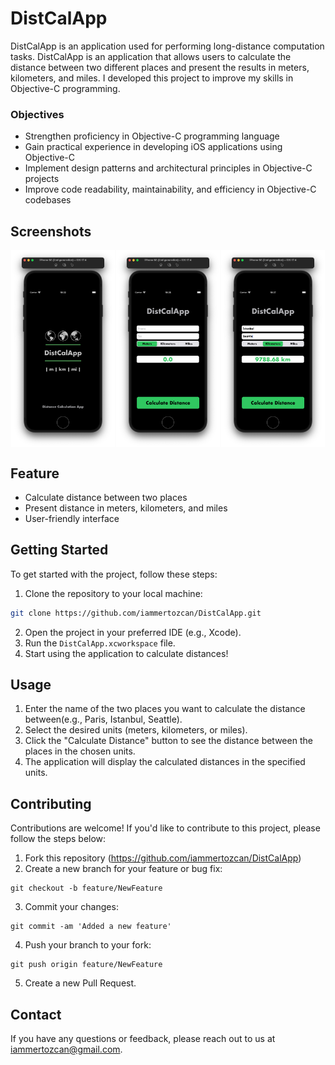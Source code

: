 # DistCalApp
DistCalApp is an application used for performing long-distance computation tasks. DistCalApp is an application that allows users to calculate the distance between two different places and present the results in meters, kilometers, and miles. I developed this project to improve my skills in Objective-C programming.

### Objectives
- Strengthen proficiency in Objective-C programming language
- Gain practical experience in developing iOS applications using Objective-C
- Implement design patterns and architectural principles in Objective-C projects
- Improve code readability, maintainability, and efficiency in Objective-C codebases

## Screenshots
<div style="display: flex; justify-content: space-around;">
    <img src="./images/launchScreen.png" alt="Launch Screen" style="width: 33%;">
    <img src="./images/homeScreen.png" alt="Home Screen" style="width: 33%;">
    <img src="./images/usage.png" alt="Usage" style="width: 33%;">
</div>

## Feature
- Calculate distance between two places
- Present distance in meters, kilometers, and miles
- User-friendly interface

## Getting Started
To get started with the project, follow these steps:
1. Clone the repository to your local machine:
```bash
git clone https://github.com/iammertozcan/DistCalApp.git
```
2. Open the project in your preferred IDE (e.g., Xcode).
3. Run the `DistCalApp.xcworkspace` file.
4. Start using the application to calculate distances!

## Usage
1. Enter the name of the two places you want to calculate the distance between(e.g., Paris, Istanbul, Seattle).
2. Select the desired units (meters, kilometers, or miles).
3. Click the "Calculate Distance" button to see the distance between the places in the chosen units.
4. The application will display the calculated distances in the specified units.

## Contributing
Contributions are welcome! If you'd like to contribute to this project, please follow the steps below:
1. Fork this repository (https://github.com/iammertozcan/DistCalApp)
2. Create a new branch for your feature or bug fix:
```
git checkout -b feature/NewFeature
```
3. Commit your changes:
```
git commit -am 'Added a new feature'
```
4. Push your branch to your fork:
```
git push origin feature/NewFeature
```
5. Create a new Pull Request.

## Contact
If you have any questions or feedback, please reach out to us at [iammertozcan@gmail.com](mailto:iammertozcan@gmail.com).
